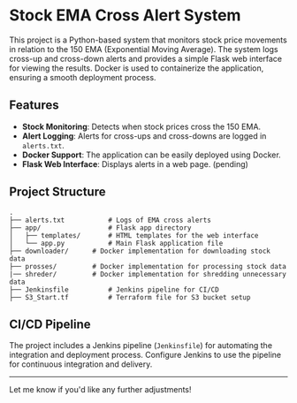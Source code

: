 # Stock EMA Cross Alert System

This project is a Python-based system that monitors stock price movements in relation to the 150 EMA (Exponential Moving Average). The system logs cross-up and cross-down alerts and provides a simple Flask web interface for viewing the results. Docker is used to containerize the application, ensuring a smooth deployment process.

## Features

- **Stock Monitoring**: Detects when stock prices cross the 150 EMA.
- **Alert Logging**: Alerts for cross-ups and cross-downs are logged in `alerts.txt`.
- **Docker Support**: The application can be easily deployed using Docker.
- **Flask Web Interface**: Displays alerts in a web page. (pending)

## Project Structure

```plaintext
.
├── alerts.txt           # Logs of EMA cross alerts
├── app/                 # Flask app directory
│   ├── templates/       # HTML templates for the web interface
│   └── app.py           # Main Flask application file
├── downloader/      # Docker implementation for downloading stock data
├── prosses/         # Docker implementation for processing stock data
|── shreder/         # Docker implementation for shredding unnecessary data
├── Jenkinsfile          # Jenkins pipeline for CI/CD
├── S3_Start.tf          # Terraform file for S3 bucket setup
```
## CI/CD Pipeline

The project includes a Jenkins pipeline (`Jenkinsfile`) for automating the integration and deployment process. Configure Jenkins to use the pipeline for continuous integration and delivery.

---

Let me know if you'd like any further adjustments!